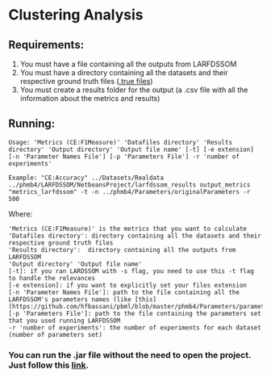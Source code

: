 # Clustering Analysis

## Requirements:

1. You must have a file containing all the outputs from LARFDSSOM
2. You must have a directory containing all the datasets and their respective ground truth files ([.true files](https://github.com/hfbassani/pbml/tree/master/Datasets/Realdata))
3. You must create a results folder for the output (a .csv file with all the information about the metrics and results)

## Running:

```
Usage: 'Metrics (CE:F1Measure)' 'Datafiles directory' 'Results directory' 'Output directory' 'Output file name' [-t] [-e extension] [-n 'Parameter Names File'] [-p 'Parameters File'] -r 'number of experiments'

Example: "CE:Accuracy" ../Datasets/Realdata ../phmb4/LARFDSSOM/NetbeansProject/larfdssom_results output_metrics "metrics_larfdssom" -t -n ../phmb4/Parameters/originalParameters -r 500
```

Where:

```
'Metrics (CE:F1Measure)' is the metrics that you want to calculate
'Datafiles directory': directory containing all the datasets and their respective ground truth files
'Results directory':  directory containing all the outputs from LARFDSSOM
'Output directory' 'Output file name' 
[-t]: if you ran LARDSSOM with -s flag, you need to use this -t flag to handle the relevances
[-e extension]: if you want to explicitly set your files extension
[-n 'Parameter Names File']: path to the file containing all the LARFDSSOM's parameters names (like [this](https://github.com/hfbassani/pbml/blob/master/phmb4/Parameters/parametersNameOrig))
[-p 'Parameters File']: path to the file containing the parameters set that you used running LARFDSSOM
-r 'number of experiments': the number of experiments for each dataset (number of parameters set)

```

### You can run the .jar file without the need to open the project. Just follow this [link](https://github.com/hfbassani/pbml/tree/master/Executables).
